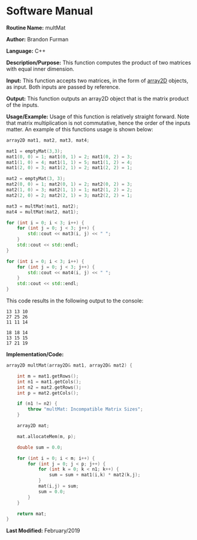 # Software Manual

**Routine Name:** multMat

**Author:** Brandon Furman

**Language:** C++

**Description/Purpose:** This function computes the product of two matrices with equal inner dimension.

**Input:** This function accepts two matrices, in the form of [array2D](https://brandonfurman.github.io/math5610/SoftwareManual/DataStructures/array2D) objects, as input. Both inputs are passed by reference.

**Output:** This function outputs an array2D object that is the matrix product of the inputs.

**Usage/Example:** Usage of this function is relatively straight forward. Note that matrix multiplication is not commutative, hence the order of the inputs matter. An example of this functions usage is shown below:
```cpp
array2D mat1, mat2, mat3, mat4;

mat1 = emptyMat(3,3);
mat1(0, 0) = 1; mat1(0, 1) = 2; mat1(0, 2) = 3;
mat1(1, 0) = 4; mat1(1, 1) = 5; mat1(1, 2) = 4;
mat1(2, 0) = 3; mat1(2, 1) = 2; mat1(2, 2) = 1;

mat2 = emptyMat(3, 3);
mat2(0, 0) = 1; mat2(0, 1) = 2; mat2(0, 2) = 3;
mat2(1, 0) = 3; mat2(1, 1) = 1; mat2(1, 2) = 2;
mat2(2, 0) = 2; mat2(2, 1) = 3; mat2(2, 2) = 1;

mat3 = multMat(mat1, mat2);
mat4 = multMat(mat2, mat1);

for (int i = 0; i < 3; i++) {
	for (int j = 0; j < 3; j++) {
		std::cout << mat3(i, j) << " ";
	}
	std::cout << std::endl;
}

for (int i = 0; i < 3; i++) {
	for (int j = 0; j < 3; j++) {
		std::cout << mat4(i, j) << " ";
	}
	std::cout << std::endl;
}
```
This code results in the following output to the console:
```
13 13 10
27 25 26
11 11 14

18 18 14
13 15 15
17 21 19
```

**Implementation/Code:**

```cpp
array2D multMat(array2D& mat1, array2D& mat2) {

	int m = mat1.getRows();
	int n1 = mat1.getCols();
	int n2 = mat2.getRows();
	int p = mat2.getCols();

	if (n1 != n2) {
		throw "multMat: Incompatible Matrix Sizes";
	}

	array2D mat;

	mat.allocateMem(m, p);

	double sum = 0.0;

	for (int i = 0; i < m; i++) {
		for (int j = 0; j < p; j++) {
			for (int k = 0; k < n1; k++) {
				sum = sum + mat1(i,k) * mat2(k,j);
			}
			mat(i,j) = sum;
			sum = 0.0;
		}
	}

	return mat;
}
```

**Last Modified:** February/2019
